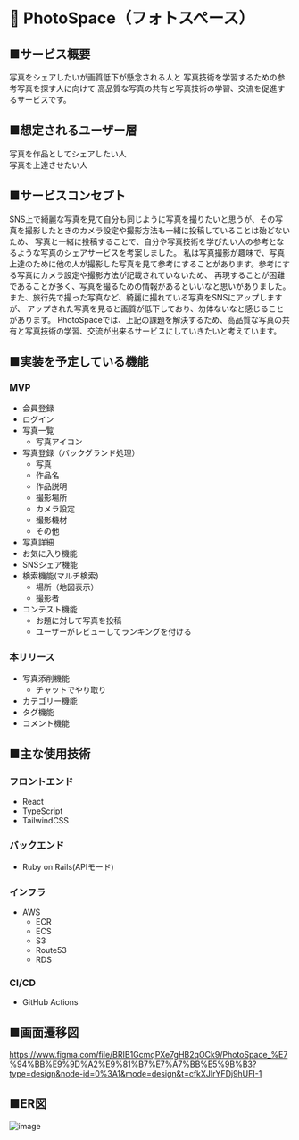 # 📸 PhotoSpace（フォトスペース）

## ■サービス概要

写真をシェアしたいが画質低下が懸念される人と
写真技術を学習するための参考写真を探す人に向けて
高品質な写真の共有と写真技術の学習、交流を促進するサービスです。

## ■想定されるユーザー層

写真を作品としてシェアしたい人  
写真を上達させたい人

## ■サービスコンセプト

SNS上で綺麗な写真を見て自分も同じように写真を撮りたいと思うが、その写真を撮影したときのカメラ設定や撮影方法も一緒に投稿していることは殆どないため、
写真と一緒に投稿することで、自分や写真技術を学びたい人の参考となるような写真のシェアサービスを考案しました。
私は写真撮影が趣味で、写真上達のために他の人が撮影した写真を見て参考にすることがあります。参考にする写真にカメラ設定や撮影方法が記載されていないため、
再現することが困難であることが多く、写真を撮るための情報があるといいなと思いがありました。また、旅行先で撮った写真など、綺麗に撮れている写真をSNSにアップしますが、
アップされた写真を見ると画質が低下しており、勿体ないなと感じることがあります。
PhotoSpaceでは、上記の課題を解決するため、高品質な写真の共有と写真技術の学習、交流が出来るサービスにしていきたいと考えています。

## ■実装を予定している機能

### MVP
- 会員登録
- ログイン
- 写真一覧
  - 写真アイコン
- 写真登録（バックグランド処理）
  - 写真
  - 作品名
  - 作品説明
  - 撮影場所
  - カメラ設定
  - 撮影機材
  - その他
- 写真詳細
- お気に入り機能
- SNSシェア機能
- 検索機能(マルチ検索)
  - 場所（地図表示）
  - 撮影者
- コンテスト機能
  - お題に対して写真を投稿
  - ユーザーがレビューしてランキングを付ける


### 本リリース
- 写真添削機能
  - チャットでやり取り
- カテゴリー機能
- タグ機能
- コメント機能


## ■主な使用技術
### フロントエンド
- React
- TypeScript
- TailwindCSS
### バックエンド
- Ruby on Rails(APIモード)
### インフラ
- AWS
  - ECR
  - ECS
  - S3
  - Route53
  - RDS
### CI/CD
- GitHub Actions
  
## ■画面遷移図
https://www.figma.com/file/BRIB1GcmqPXe7gHB2qOCk9/PhotoSpace_%E7%94%BB%E9%9D%A2%E9%81%B7%E7%A7%BB%E5%9B%B3?type=design&node-id=0%3A1&mode=design&t=cfkXJIrYFDj9hUFI-1

## ■ER図
![image](https://github.com/kyohei328/PhotoSpace/assets/125413388/548fcddf-13db-4224-b048-c892121941d1)
